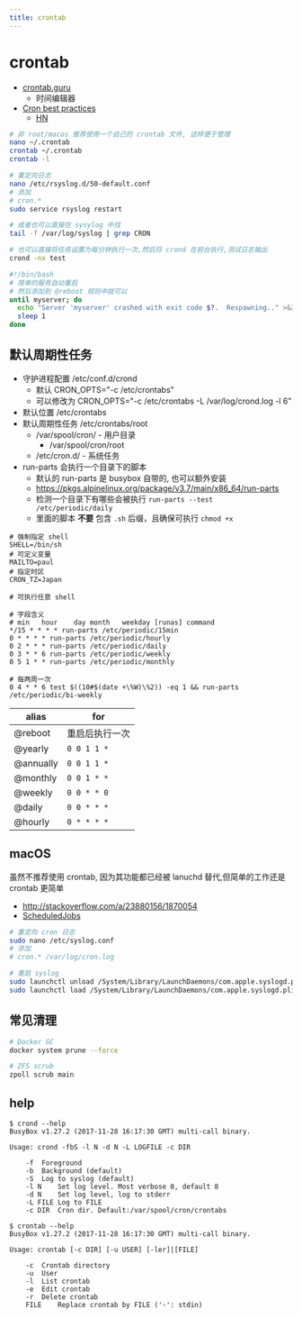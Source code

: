 ```yaml
---
title: crontab
---
```


# crontab

- [crontab.guru](https://crontab.guru)
  - 时间编辑器
- [Cron best practices](https://blog.sanctum.geek.nz/cron-best-practices/)
  - [HN](https://news.ycombinator.com/item?id=30636872)

```bash
# 非 root/macos 推荐使用一个自己的 crontab 文件, 这样便于管理
nano ~/.crontab
crontab ~/.crontab
crontab -l

# 重定向日志
nano /etc/rsyslog.d/50-default.conf
# 添加
# cron.*
sudo service rsyslog restart

# 或者也可以直接在 sysylog 中找
tail -f /var/log/syslog | grep CRON

# 也可以直接将任务设置为每分钟执行一次,然后将 crond 在前台执行,测试日志输出
crond -nx test
```

```bash
#!/bin/bash
# 简单的服务自动重启
# 然后添加到 @reboot 规则中就可以
until myserver; do
  echo "Server 'myserver' crashed with exit code $?.  Respawning.." >&2
  sleep 1
done
```

## 默认周期性任务

- 守护进程配置 /etc/conf.d/crond
  - 默认 CRON_OPTS="-c /etc/crontabs"
  - 可以修改为 CRON_OPTS="-c /etc/crontabs -L /var/log/crond.log -l 6"
- 默认位置 /etc/crontabs
- 默认周期性任务 /etc/crontabs/root
  - /var/spool/cron/ - 用户目录
    - /var/spool/cron/root
  - /etc/cron.d/ - 系统任务
- run-parts 会执行一个目录下的脚本
  - 默认的 run-parts 是 busybox 自带的, 也可以额外安装
  - https://pkgs.alpinelinux.org/package/v3.7/main/x86_64/run-parts
  - 检测一个目录下有哪些会被执行 `run-parts --test /etc/periodic/daily`
  - 里面的脚本 **不要** 包含 `.sh` 后缀，且确保可执行 `chmod +x`

```shell
# 强制指定 shell
SHELL=/bin/sh
# 可定义变量
MAILTO=paul
# 指定时区
CRON_TZ=Japan

# 可执行任意 shell

# 字段含义
# min	hour	day	month	weekday [runas]	command
*/15 * * * * run-parts /etc/periodic/15min
0 * * * * run-parts /etc/periodic/hourly
0 2 * * * run-parts /etc/periodic/daily
0 3 * * 6 run-parts /etc/periodic/weekly
0 5 1 * * run-parts /etc/periodic/monthly
```

```
# 每两周一次
0 4 * * 6 test $((10#$(date +\%W)\%2)) -eq 1 && run-parts /etc/periodic/bi-weekly
```

| alias     | for            |
| --------- | -------------- |
| @reboot   | 重启后执行一次 |
| @yearly   | `0 0 1 1 *`    |
| @annually | `0 0 1 1 *`    |
| @monthly  | `0 0 1 * *`    |
| @weekly   | `0 0 * * 0`    |
| @daily    | `0 0 * * *`    |
| @hourly   | `0 * * * *`    |

## macOS

虽然不推荐使用 crontab, 因为其功能都已经被 lanuchd 替代,但简单的工作还是 crontab 更简单

- http://stackoverflow.com/a/23880156/1870054
- [ScheduledJobs](https://developer.apple.com/library/content/documentation/MacOSX/Conceptual/BPSystemStartup/Chapters/ScheduledJobs.html)

```bash
# 重定向 cron 日志
sudo nano /etc/syslog.conf
# 添加
# cron.* /var/log/cron.log

# 重启 syslog
sudo launchctl unload /System/Library/LaunchDaemons/com.apple.syslogd.plist
sudo launchctl load /System/Library/LaunchDaemons/com.apple.syslogd.plist
```

## 常见清理

```bash
# Docker GC
docker system prune --force

# ZFS scrub
zpoll scrub main
```

## help

```
$ crond --help
BusyBox v1.27.2 (2017-11-28 16:17:30 GMT) multi-call binary.

Usage: crond -fbS -l N -d N -L LOGFILE -c DIR

	-f	Foreground
	-b	Background (default)
	-S	Log to syslog (default)
	-l N	Set log level. Most verbose 0, default 8
	-d N	Set log level, log to stderr
	-L FILE	Log to FILE
	-c DIR	Cron dir. Default:/var/spool/cron/crontabs
```

```
$ crontab --help
BusyBox v1.27.2 (2017-11-28 16:17:30 GMT) multi-call binary.

Usage: crontab [-c DIR] [-u USER] [-ler]|[FILE]

	-c	Crontab directory
	-u	User
	-l	List crontab
	-e	Edit crontab
	-r	Delete crontab
	FILE	Replace crontab by FILE ('-': stdin)
```
